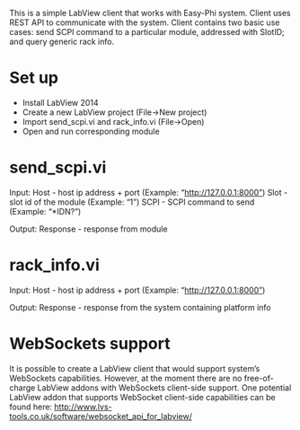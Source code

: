 This is a simple LabView client that works with Easy-Phi system.
Client uses REST API to communicate with the system. Client contains two basic use cases: 
send SCPI command to a particular module, addressed with SlotID; and query generic rack info.


<h1>Set up</h1>

- Install LabView 2014
- Create a new LabView project (File->New project)
- Import send_scpi.vi and rack_info.vi (File->Open) 
- Open and run corresponding module

<h1>send_scpi.vi</h2>

Input: 
Host - host ip address + port (Example: “http://127.0.0.1:8000”)
Slot - slot id of the module (Example: “1”)
SCPI - SCPI command to send (Example: “*IDN?”)

Output: 
Response - response from module

<h1>rack_info.vi</h1>

Input:
Host - host ip address + port (Example: “http://127.0.0.1:8000”)

Output: 
Response - response from the system containing platform info

<h1>WebSockets support</h1>

It is possible to create a LabView client that would support system’s WebSockets capabilities. 
However, at the moment there are no free-of-charge LabView addons with WebSockets client-side support. 
One potential LabView addon that supports WebSocket client-side capabilities can be found here:
http://www.lvs-tools.co.uk/software/websocket_api_for_labview/
